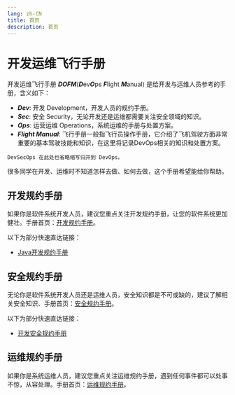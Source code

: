 ```yaml
---
lang: zh-CN
title: 首页
description: 首页
---
```


# 开发运维飞行手册

开发运维飞行手册 ***DOFM***(***D***ev***O***ps ***F***light ***M***anual) 是给开发与运维人员参考的手册，含义如下：

* ***Dev***: 开发 Development，开发人员的规约手册。
* ***Sec***: 安全 Security，无论开发还是运维都需要关注安全领域的知识。
* ***Ops***: 运营运维 Operations，系统运维的手册与处置方案。
* ***Flight Manual***: 飞行手册一般指飞行员操作手册，它介绍了飞机驾驶方面非常重要的基本驾驶技能和知识，在这里将记录DevOps相关的知识和处置方案。

`DevSecOps 在此处也省略缩写归并到 DevOps。`

很多同学在开发、运维时不知道怎样去做、如何去做，这个手册希望能给你帮助。

## 开发规约手册

如果你是软件系统开发人员，建议您重点关注开发规约手册，让您的软件系统更加健壮。手册首页：[开发规约手册](development)。

以下为部分快速直达链接：

* [Java开发规约手册](development/java.md)

## 安全规约手册

无论你是软件系统开发人员还是运维人员，安全知识都是不可或缺的，建议了解相关安全知识、手册首页：[安全规约手册](security)。

以下为部分快速直达链接：

* [开发安全规约手册](security/development.md)

## 运维规约手册

如果你是系统运维人员，建议您重点关注运维规约手册，遇到任何事件都可以处事不惊，从容处理。手册首页：[运维规约手册](operations)。
